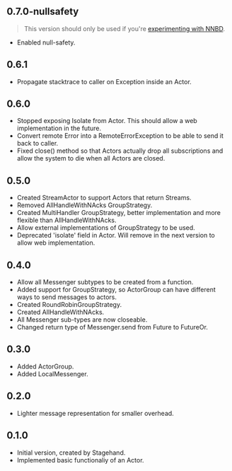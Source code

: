 ## 0.7.0-nullsafety

> This version should only be used if you're
> [experimenting with NNBD](https://github.com/flutter/flutter/wiki/Experimenting-with-null-safety-in-Flutter).

- Enabled null-safety.

## 0.6.1

- Propagate stacktrace to caller on Exception inside an Actor.

## 0.6.0

- Stopped exposing Isolate from Actor. This should allow a web implementation in the future.
- Convert remote Error into a RemoteErrorException to be able to send it back to caller.
- Fixed close() method so that Actors actually drop all subscriptions and allow the system to die when all Actors are closed. 

## 0.5.0

- Created StreamActor to support Actors that return Streams.
- Removed AllHandleWithNAcks GroupStrategy.
- Created MultiHandler GroupStrategy, better implementation and more flexible than AllHandleWithNAcks.
- Allow external implementations of GroupStrategy to be used.
- Deprecated 'isolate' field in Actor. Will remove in the next version to allow web implementation.

## 0.4.0

- Allow all Messenger subtypes to be created from a function.
- Added support for GroupStrategy, so ActorGroup can have different ways to send messages to actors.
- Created RoundRobinGroupStrategy.
- Created AllHandleWithNAcks.
- All Messenger sub-types are now closeable.
- Changed return type of Messenger.send from Future to FutureOr. 

## 0.3.0

- Added ActorGroup.
- Added LocalMessenger.

## 0.2.0

- Lighter message representation for smaller overhead.

## 0.1.0

- Initial version, created by Stagehand.
- Implemented basic functionaliy of an Actor.